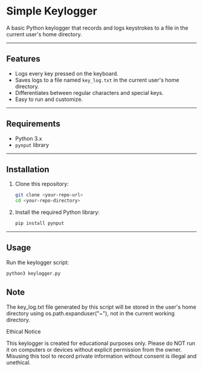 # Simple Keylogger

A basic Python keylogger that records and logs keystrokes to a file in the current user's home directory.

---

## Features

- Logs every key pressed on the keyboard.
- Saves logs to a file named `key_log.txt` in the current user's home directory.
- Differentiates between regular characters and special keys.
- Easy to run and customize.

---

## Requirements

- Python 3.x
- `pynput` library

---

## Installation

1. Clone this repository:
    ```bash
    git clone <your-repo-url>
    cd <your-repo-directory>
    ```
2. Install the required Python library:
    ```bash
    pip install pynput
    ```

---

## Usage

Run the keylogger script:
```bash
python3 keylogger.py
```
## Note 

The key_log.txt file generated by this script will be stored in the user's home directory using os.path.expanduser("~"), not in the current working directory.

Ethical Notice

This keylogger is created for educational purposes only.
Please do NOT run it on computers or devices without explicit permission from the owner.
Misusing this tool to record private information without consent is illegal and unethical.
